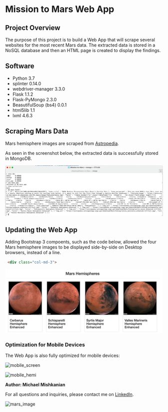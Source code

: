 # Mission to Mars Web App

## Project Overview
The purpose of this project is to build a Web App that will scrape several websites for the most recent Mars data. The extracted data is stored in a NoSQL database and then an HTML page is created to display the findings. 

## Software

- Python 3.7
- splinter 0.14.0
- webdriver-manager 3.3.0
- Flask 1.1.2
- Flask-PyMongo 2.3.0
- BeasutifulSoup (bs4) 0.0.1
- html5lib 1.1
- lxml 4.6.3

## Scraping Mars Data

Mars hemisphere images are scraped from [Astropedia](https://astrogeology.usgs.gov/search/results?q=hemisphere+enhanced&k1=target&v1=Mars).

As seen in the screenshot below, the extracted data is successfully stored in MongoDB.  

![mongo_mars](https://github.com/Mishkanian/Mission-to-Mars/blob/main/Resources/mongo_mars.png)

## Updating the Web App

Adding Bootstrap 3 compoents, such as the code below, allowed the four Mars hemisphere images to be displayed side-by-side on Desktop browsers, instead of a line.
```html
 <div class="col-md-3">
```
![web_hemi](https://github.com/Mishkanian/Mission-to-Mars/blob/main/Resources/mars_hemi.png)

### Optimization for Mobile Devices

The Web App is also fully optimized for mobile devices:

![mobile_screen]()

![mobile_hemi]()

**Author: Michael Mishkanian**  

For all questions and inquiries, please contact me on [LinkedIn](https://www.linkedin.com/in/michaelmishkanian/).

![mars_image](https://astropedia.astrogeology.usgs.gov/download/Mars/Viking/cerberus_enhanced.tif/full.jpg)
